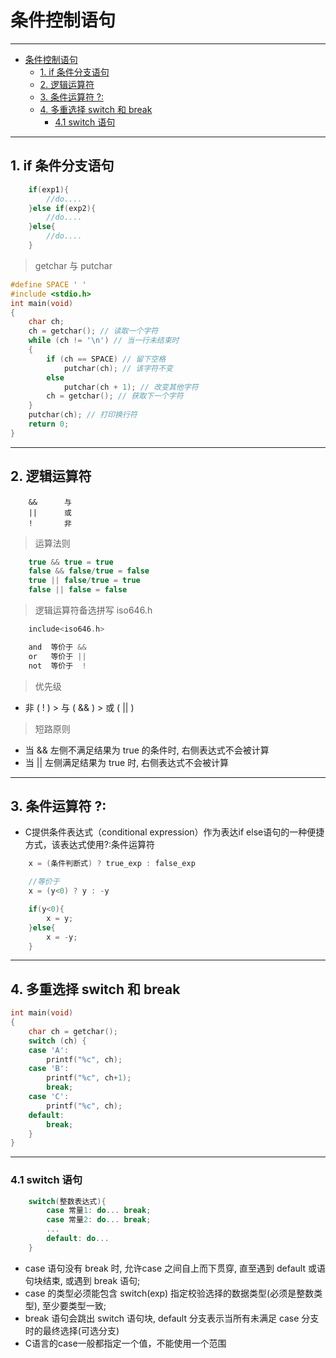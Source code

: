 # 条件控制语句

---
- [条件控制语句](#条件控制语句)
  - [1. if 条件分支语句](#1-if-条件分支语句)
  - [2. 逻辑运算符](#2-逻辑运算符)
  - [3. 条件运算符 ?:](#3-条件运算符-)
  - [4. 多重选择 switch 和 break](#4-多重选择-switch-和-break)
    - [4.1 switch 语句](#41-switch-语句)

---
## 1. if 条件分支语句

```c
    if(exp1){
        //do....
    }else if(exp2){
        //do....
    }else{
        //do....
    }
```

> getchar 与 putchar

```c    
#define SPACE ' '
#include <stdio.h>
int main(void)
{
	char ch;
	ch = getchar(); // 读取一个字符
	while (ch != '\n') // 当一行未结束时
	{
		if (ch == SPACE) // 留下空格
			putchar(ch); // 该字符不变
		else
			putchar(ch + 1); // 改变其他字符
		ch = getchar(); // 获取下一个字符
	}
	putchar(ch); // 打印换行符
	return 0;
}
```

---
## 2. 逻辑运算符

```
    &&      与
    ||      或
    !       非
```

> 运算法则

```c
    true && true = true
    false && false/true = false
    true || false/true = true
    false || false = false
```

> 逻辑运算符备选拼写 iso646.h

```c
    include<iso646.h>

    and  等价于 &&
    or   等价于 ||
    not  等价于  !
```

> 优先级

- 非 ( ! ) > 与 ( && ) > 或 ( || )

> 短路原则

- 当 && 左侧不满足结果为 true 的条件时, 右侧表达式不会被计算
- 当 || 左侧满足结果为 true 时, 右侧表达式不会被计算

---
## 3. 条件运算符 ?:

- C提供条件表达式（conditional expression）作为表达if else语句的一种便捷方式，该表达式使用?:条件运算符

```C
    x = (条件判断式) ? true_exp : false_exp

    //等价于
    x = (y<0) ? y : -y

    if(y<0){
        x = y;
    }else{
        x = -y;
    }
```

---
## 4. 多重选择 switch 和 break

```c
int main(void)
{
	char ch = getchar();
	switch (ch) {
	case 'A':
		printf("%c", ch);
	case 'B':
		printf("%c", ch+1);
		break;
	case 'C':
		printf("%c", ch);
    default:
        break;
	}
}
```

---
### 4.1 switch 语句

```c
    switch(整数表达式){
        case 常量1: do... break;
        case 常量2: do... break;
        ...
        default: do...
    }
```

- case 语句没有 break 时, 允许case 之间自上而下贯穿, 直至遇到 default 或语句块结束, 或遇到 break 语句;
- case 的类型必须能包含 switch(exp) 指定校验选择的数据类型(必须是整数类型), 至少要类型一致;
- break 语句会跳出 switch 语句块, default 分支表示当所有未满足 case 分支时的最终选择(可选分支)
- C语言的case一般都指定一个值，不能使用一个范围



